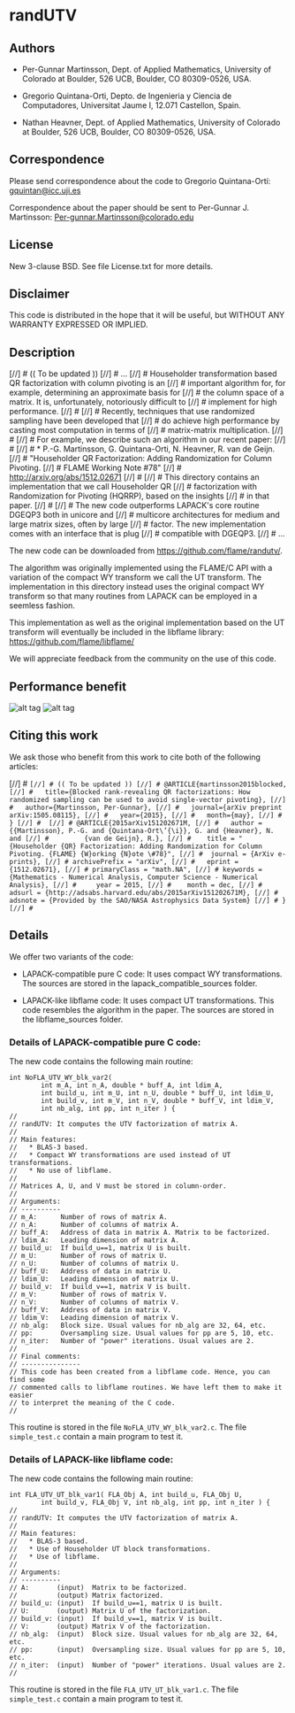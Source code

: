 # randUTV

## Authors

* Per-Gunnar Martinsson,
  Dept. of Applied Mathematics,
  University of Colorado at Boulder,
  526 UCB, Boulder, CO 80309-0526, USA.

* Gregorio Quintana-Orti,
  Depto. de Ingenieria y Ciencia de Computadores,
  Universitat Jaume I,
  12.071 Castellon, Spain.

* Nathan Heavner,
  Dept. of Applied Mathematics,
  University of Colorado at Boulder,
  526 UCB, Boulder, CO 80309-0526, USA.

## Correspondence

Please send correspondence about the code to 
Gregorio Quintana-Ortí: <gquintan@icc.uji.es>

Correspondence about the paper should be sent to
Per-Gunnar J. Martinsson: <Per-gunnar.Martinsson@colorado.edu>

## License

New 3-clause BSD.
See file License.txt for more details.

## Disclaimer

This code is distributed in the hope that it will be useful, but
WITHOUT ANY WARRANTY EXPRESSED OR IMPLIED. 

## Description

[//] # (( To be updated ))
[//] # ...
[//] # Householder transformation based QR factorization with column pivoting is an 
[//] # important algorithm for, for example, determining an approximate basis for 
[//] # the column space of a matrix. It is, unfortunately, notoriously difficult to 
[//] # implement for high performance.
[//] # 
[//] # Recently, techniques that use randomized sampling have been developed that
[//] # do achieve high performance by casting most computation in terms of
[//] # matrix-matrix multiplication.
[//] # 
[//] # For example, we describe such an algorithm in our recent paper:
[//] # 
[//] #   * P.-G. Martinsson, G. Quintana-Orti, N. Heavner, R. van de Geijn.
[//] #     "Householder QR Factorization: Adding Randomization for Column Pivoting.
[//] #     FLAME Working Note #78" 
[//] #     http://arxiv.org/abs/1512.02671
[//] # 
[//] # This directory contains an implementation that we call Householder QR
[//] # factorization with Randomization for Pivoting (HQRRP), based on the insights 
[//] # in that paper.
[//] # 
[//] # The new code outperforms LAPACK's core routine DGEQP3 both in unicore and 
[//] # multicore architectures for medium and large matrix sizes, often by large 
[//] # factor. The new implementation comes with an interface that is plug 
[//] # compatible with DGEQP3. 
[//] # ...


The new code can be downloaded from https://github.com/flame/randutv/.

The algorithm was originally implemented using the FLAME/C API with 
a variation of the compact WY transform we call the UT transform. The
implementation in this directory instead uses the original compact 
WY transform so that many routines from LAPACK can be employed in a 
seemless fashion.  

This implementation as well as the original implementation based on the UT
transform will eventually be included in the libflame library: 
https://github.com/flame/libflame/

We will appreciate feedback from the community on the use of this code.

## Performance benefit

![alt tag](./speedups_utv_marbore_mkl_nb64_1c.png)
![alt tag](./speedups_utv_marbore_mkl_nb64_16c.png)

## Citing this work

We ask those who benefit from this work 
to cite both of the following articles:

[//] # ```
[//] # (( To be updated ))
[//] # @ARTICLE{martinsson2015blocked,
[//] #   title={Blocked rank-revealing QR factorizations: How randomized sampling can be used to avoid single-vector pivoting},
[//] #   author={Martinsson, Per-Gunnar},
[//] #   journal={arXiv preprint arXiv:1505.08115},
[//] #   year={2015},
[//] #   month={may},
[//] # }
[//] # 
[//] # @ARTICLE{2015arXiv151202671M,
[//] #   author = {{Martinsson}, P.-G. and {Quintana-Ort\’{\i}}, G. and {Heavner}, N. and
[//] #         {van de Geijn}, R.},
[//] #    title = "{Householder {QR} Factorization: Adding Randomization for Column Pivoting. {FLAME} {W}orking {N}ote \#78}",
[//] #  journal = {ArXiv e-prints},
[//] # archivePrefix = "arXiv",
[//] #   eprint = {1512.02671},
[//] # primaryClass = "math.NA",
[//] # keywords = {Mathematics - Numerical Analysis, Computer Science - Numerical Analysis},
[//] #     year = 2015,
[//] #    month = dec,
[//] #   adsurl = {http://adsabs.harvard.edu/abs/2015arXiv151202671M},
[//] #  adsnote = {Provided by the SAO/NASA Astrophysics Data System}
[//] # }
[//] # ```

## Details

We offer two variants of the code:

* LAPACK-compatible pure C code: 
  It uses compact WY transformations.
  The sources are stored in the lapack_compatible_sources folder.

* LAPACK-like libflame code: 
  It uses compact UT transformations.
  This code resembles the algorithm in the paper.
  The sources are stored in the libflame_sources folder.

### Details of LAPACK-compatible pure C code: 

The new code contains the following main routine:

```
int NoFLA_UTV_WY_blk_var2(
        int m_A, int n_A, double * buff_A, int ldim_A,
        int build_u, int m_U, int n_U, double * buff_U, int ldim_U,
        int build_v, int m_V, int n_V, double * buff_V, int ldim_V,
        int nb_alg, int pp, int n_iter ) {
//
// randUTV: It computes the UTV factorization of matrix A.
//
// Main features:
//   * BLAS-3 based.
//   * Compact WY transformations are used instead of UT transformations.
//   * No use of libflame.
//
// Matrices A, U, and V must be stored in column-order.
//
// Arguments:
// ----------
// m_A:      Number of rows of matrix A.
// n_A:      Number of columns of matrix A.
// buff_A:   Address of data in matrix A. Matrix to be factorized.
// ldim_A:   Leading dimension of matrix A.
// build_u:  If build_u==1, matrix U is built.
// m_U:      Number of rows of matrix U.
// n_U:      Number of columns of matrix U.
// buff_U:   Address of data in matrix U.
// ldim_U:   Leading dimension of matrix U.
// build_v:  If build_v==1, matrix V is built.
// m_V:      Number of rows of matrix V.
// n_V:      Number of columns of matrix V.
// buff_V:   Address of data in matrix V.
// ldim_V:   Leading dimension of matrix V.
// nb_alg:   Block size. Usual values for nb_alg are 32, 64, etc.
// pp:       Oversampling size. Usual values for pp are 5, 10, etc.
// n_iter:   Number of "power" iterations. Usual values are 2.
//
// Final comments:
// ---------------
// This code has been created from a libflame code. Hence, you can find some
// commented calls to libflame routines. We have left them to make it easier
// to interpret the meaning of the C code.
//
```

This routine is stored in the file `NoFLA_UTV_WY_blk_var2.c`.
The file `simple_test.c` contain a main program to test it.

### Details of LAPACK-like libflame code: 

The new code contains the following main routine:

```
int FLA_UTV_UT_blk_var1( FLA_Obj A, int build_u, FLA_Obj U, 
        int build_v, FLA_Obj V, int nb_alg, int pp, int n_iter ) {
//
// randUTV: It computes the UTV factorization of matrix A.
//
// Main features:
//   * BLAS-3 based.
//   * Use of Householder UT block transformations.
//   * Use of libflame.
//
// Arguments:
// ----------
// A:       (input)  Matrix to be factorized.
//          (output) Matrix factorized.
// build_u: (input)  If build_u==1, matrix U is built.
// U:       (output) Matrix U of the factorization.
// build_v: (input)  If build_v==1, matrix V is built.
// V:       (output) Matrix V of the factorization.
// nb_alg:  (input)  Block size. Usual values for nb_alg are 32, 64, etc.
// pp:      (input)  Oversampling size. Usual values for pp are 5, 10, etc.
// n_iter:  (input)  Number of "power" iterations. Usual values are 2.
//
```

This routine is stored in the file `FLA_UTV_UT_blk_var1.c`.
The file `simple_test.c` contain a main program to test it.


